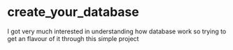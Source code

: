 # create_your_database
I got very much interested in understanding how database work so trying to get an flavour of it through this simple project
